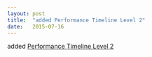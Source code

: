```yaml
---
layout: post
title:  "added Performance Timeline Level 2"
date:   2015-07-16
---
```


added [Performance Timeline Level 2](/spec/performance-timeline-2)

